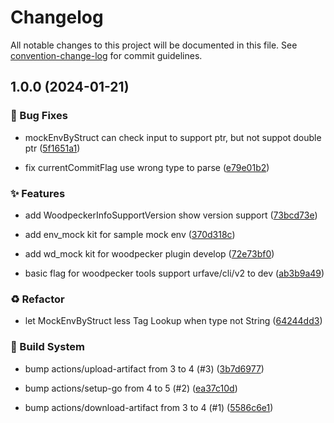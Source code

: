 # Changelog

All notable changes to this project will be documented in this file. See [convention-change-log](https://github.com/convention-change/convention-change-log) for commit guidelines.

## 1.0.0 (2024-01-21)

### 🐛 Bug Fixes

* mockEnvByStruct can check input to support ptr, but not suppot double ptr ([5f1651a1](https://github.com/woodpecker-kit/woodpecker-tools/commit/5f1651a163846fb429b2ca3a855967f1f0b79ee3))

* fix currentCommitFlag use wrong type to parse ([e79e01b2](https://github.com/woodpecker-kit/woodpecker-tools/commit/e79e01b2dfabc929f8e78363ed319baf8b43ba43))

### ✨ Features

* add WoodpeckerInfoSupportVersion show version support ([73bcd73e](https://github.com/woodpecker-kit/woodpecker-tools/commit/73bcd73e9662b069a9fe33d6548e31b7b83d2386))

* add env_mock kit for sample mock env ([370d318c](https://github.com/woodpecker-kit/woodpecker-tools/commit/370d318c058e20bd526c5d69fe26319b0f64ed26))

* add wd_mock kit for woodpecker plugin develop ([72e73bf0](https://github.com/woodpecker-kit/woodpecker-tools/commit/72e73bf010b0f21401f97379db6db71327f4b630))

* basic flag for woodpecker tools support urfave/cli/v2 to dev ([ab3b9a49](https://github.com/woodpecker-kit/woodpecker-tools/commit/ab3b9a49c42b2d065ae4f2731c0b465146da67b3))

### ♻ Refactor

* let MockEnvByStruct less Tag Lookup when type not String ([64244dd3](https://github.com/woodpecker-kit/woodpecker-tools/commit/64244dd38e51fdf1adf54ac4a92d313d430b8abe))

### 👷‍ Build System

* bump actions/upload-artifact from 3 to 4 (#3) ([3b7d6977](https://github.com/woodpecker-kit/woodpecker-tools/commit/3b7d697734e29396d2f872e458dc7fdbeb576089))

* bump actions/setup-go from 4 to 5 (#2) ([ea37c10d](https://github.com/woodpecker-kit/woodpecker-tools/commit/ea37c10d84b899cbb0ac721d003739d2d5e636e0))

* bump actions/download-artifact from 3 to 4 (#1) ([5586c6e1](https://github.com/woodpecker-kit/woodpecker-tools/commit/5586c6e11e4d234591589f362f4011a27ec5089d))
